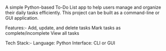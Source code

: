 A simple Python-based To-Do List app to help users manage and organize their daily tasks efficiently. This project can be built as a command-line or GUI application.

 Features:-
Add, update, and delete tasks
Mark tasks as complete/incomplete
View all tasks

 Tech Stack:-
Language: Python
Interface: CLI or GUI 
